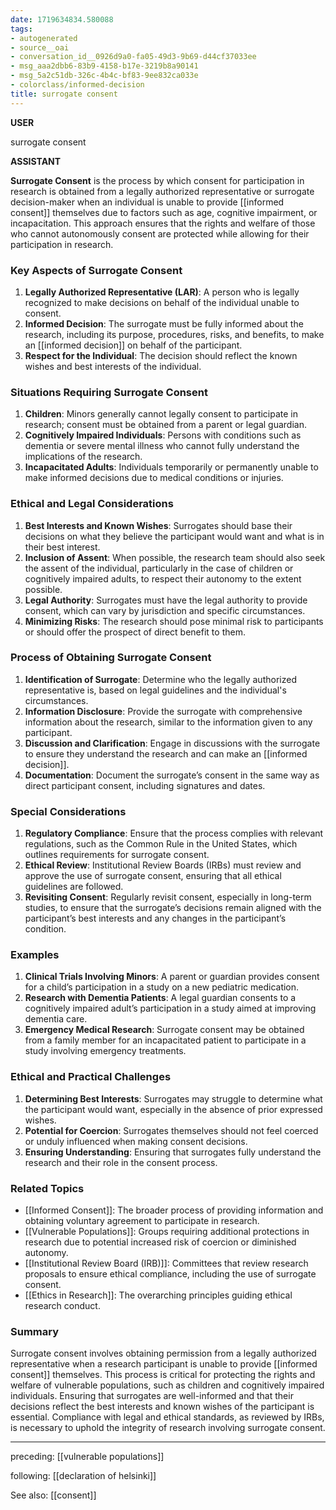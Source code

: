 ```yaml
---
date: 1719634834.580088
tags:
- autogenerated
- source__oai
- conversation_id__0926d9a0-fa05-49d3-9b69-d44cf37033ee
- msg_aaa2dbb6-83b9-4158-b17e-3219b8a90141
- msg_5a2c51db-326c-4b4c-bf83-9ee832ca033e
- colorclass/informed-decision
title: surrogate consent
---
```


**USER**

surrogate consent


**ASSISTANT**

**Surrogate Consent** is the process by which consent for participation in research is obtained from a legally authorized representative or surrogate decision-maker when an individual is unable to provide [[informed consent]] themselves due to factors such as age, cognitive impairment, or incapacitation. This approach ensures that the rights and welfare of those who cannot autonomously consent are protected while allowing for their participation in research.

### Key Aspects of Surrogate Consent

1. **Legally Authorized Representative (LAR)**: A person who is legally recognized to make decisions on behalf of the individual unable to consent.
2. **Informed Decision**: The surrogate must be fully informed about the research, including its purpose, procedures, risks, and benefits, to make an [[informed decision]] on behalf of the participant.
3. **Respect for the Individual**: The decision should reflect the known wishes and best interests of the individual.

### Situations Requiring Surrogate Consent

1. **Children**: Minors generally cannot legally consent to participate in research; consent must be obtained from a parent or legal guardian.
2. **Cognitively Impaired Individuals**: Persons with conditions such as dementia or severe mental illness who cannot fully understand the implications of the research.
3. **Incapacitated Adults**: Individuals temporarily or permanently unable to make informed decisions due to medical conditions or injuries.

### Ethical and Legal Considerations

1. **Best Interests and Known Wishes**: Surrogates should base their decisions on what they believe the participant would want and what is in their best interest.
2. **Inclusion of Assent**: When possible, the research team should also seek the assent of the individual, particularly in the case of children or cognitively impaired adults, to respect their autonomy to the extent possible.
3. **Legal Authority**: Surrogates must have the legal authority to provide consent, which can vary by jurisdiction and specific circumstances.
4. **Minimizing Risks**: The research should pose minimal risk to participants or should offer the prospect of direct benefit to them.

### Process of Obtaining Surrogate Consent

1. **Identification of Surrogate**: Determine who the legally authorized representative is, based on legal guidelines and the individual's circumstances.
2. **Information Disclosure**: Provide the surrogate with comprehensive information about the research, similar to the information given to any participant.
3. **Discussion and Clarification**: Engage in discussions with the surrogate to ensure they understand the research and can make an [[informed decision]].
4. **Documentation**: Document the surrogate’s consent in the same way as direct participant consent, including signatures and dates.

### Special Considerations

1. **Regulatory Compliance**: Ensure that the process complies with relevant regulations, such as the Common Rule in the United States, which outlines requirements for surrogate consent.
2. **Ethical Review**: Institutional Review Boards (IRBs) must review and approve the use of surrogate consent, ensuring that all ethical guidelines are followed.
3. **Revisiting Consent**: Regularly revisit consent, especially in long-term studies, to ensure that the surrogate’s decisions remain aligned with the participant’s best interests and any changes in the participant’s condition.

### Examples

1. **Clinical Trials Involving Minors**: A parent or guardian provides consent for a child’s participation in a study on a new pediatric medication.
2. **Research with Dementia Patients**: A legal guardian consents to a cognitively impaired adult’s participation in a study aimed at improving dementia care.
3. **Emergency Medical Research**: Surrogate consent may be obtained from a family member for an incapacitated patient to participate in a study involving emergency treatments.

### Ethical and Practical Challenges

1. **Determining Best Interests**: Surrogates may struggle to determine what the participant would want, especially in the absence of prior expressed wishes.
2. **Potential for Coercion**: Surrogates themselves should not feel coerced or unduly influenced when making consent decisions.
3. **Ensuring Understanding**: Ensuring that surrogates fully understand the research and their role in the consent process.

### Related Topics

- [[Informed Consent]]: The broader process of providing information and obtaining voluntary agreement to participate in research.
- [[Vulnerable Populations]]: Groups requiring additional protections in research due to potential increased risk of coercion or diminished autonomy.
- [[Institutional Review Board (IRB)]]: Committees that review research proposals to ensure ethical compliance, including the use of surrogate consent.
- [[Ethics in Research]]: The overarching principles guiding ethical research conduct.

### Summary

Surrogate consent involves obtaining permission from a legally authorized representative when a research participant is unable to provide [[informed consent]] themselves. This process is critical for protecting the rights and welfare of vulnerable populations, such as children and cognitively impaired individuals. Ensuring that surrogates are well-informed and that their decisions reflect the best interests and known wishes of the participant is essential. Compliance with legal and ethical standards, as reviewed by IRBs, is necessary to uphold the integrity of research involving surrogate consent.


---

preceding: [[vulnerable populations]]  


following: [[declaration of helsinki]]

See also: [[consent]]
